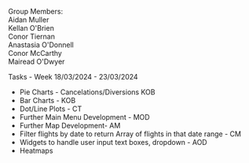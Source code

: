 Group Members: <br />
Aidan Muller <br />
Kellan O'Brien <br />
Conor Tiernan <br />
Anastasia O'Donnell <br />
Conor McCarthy <br />
Mairead O'Dwyer <br />

Tasks - Week 18/03/2024 - 23/03/2024
- Pie Charts - Cancelations/Diversions KOB
- Bar Charts - KOB
- Dot/Line Plots - CT
- Further Main Menu Development - MOD
- Further Map Development- AM
- Filter flights by date to return Array of flights in that date range - CM
- Widgets to handle user input text boxes, dropdown - AOD
- Heatmaps 

